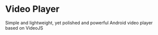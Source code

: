 # Video Player
Simple and lightweight, yet polished and powerful Android video player based on VideoJS
